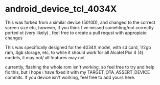 # android_device_tcl_4034X

This was forked from a similar device (5010D), and changed to the correct screen size etc, however, if you think I've missed somehting/not correctly ported ot (very likely) , feel free to create a pull requst with appropiate changes

This was specifically designed for the 4034X model, with sd card, 1/2gb ram, 4gb storage, etc, to while it should work for all Alcatel Pixi 4 (4) models, it may not/ all features may not

currently, flashing the whole rom isn't working, so feel free to try and help fix this, but i hope i have fixed it with my TARGET_OTA_ASSERT_DEVICE commits. If you device isn't working, feel free to add yours here.
